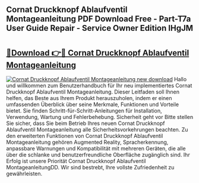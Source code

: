 ## Cornat Druckknopf Ablaufventil Montageanleitung PDF Download Free - Part-T7a User Guide Repair - Service Owner Edition lHgJM

# <h2><a href="http://df7rr2a.blite.top/?on=Cornat+Druckknopf+Ablaufventil+Montageanleitung">🔗Download 👉🔴 Cornat Druckknopf Ablaufventil Montageanleitung</a></h2>

[![Cornat Druckknopf Ablaufventil Montageanleitung new download](https://i.imgur.com/lujVjoI.png)](http://df7rr2a.blite.top/?on=Cornat+Druckknopf+Ablaufventil+Montageanleitung)
Hallo und willkommen zum Benutzerhandbuch für Ihr neu implementiertes Cornat Druckknopf Ablaufventil Montageanleitung. Dieser Leitfaden soll Ihnen helfen, das Beste aus Ihrem Produkt herauszuholen, indem er einen umfassenden Überblick über seine Merkmale, Funktionen und Vorteile bietet. Sie finden Schritt-für-Schritt-Anleitungen für Installation, Verwendung, Wartung und Fehlerbehebung. Sicherheit geht vor Bitte stellen Sie sicher, dass Sie beim Betrieb Ihres neuen Cornat Druckknopf Ablaufventil Montageanleitung alle Sicherheitsvorkehrungen beachten. Zu den erweiterten Funktionen von Cornat Druckknopf Ablaufventil Montageanleitung gehören Augmented Reality, Spracherkennung, anpassbare Warnungen und Kompatibilität mit mehreren Geräten, die alle über die schlanke und benutzerfreundliche Oberfläche zugänglich sind. Ihr Erfolg ist unsere Priorität Cornat Druckknopf Ablaufventil MontageanleitungDD. Wir sind bestrebt, Ihre vollste Zufriedenheit zu gewährleisten.
